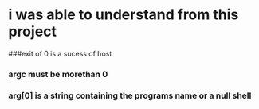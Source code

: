 # i was able to understand from this project 
###exit of 0 is a sucess of host
### argc must be morethan 0
### arg[0] is a string containing the programs name or a null shell

